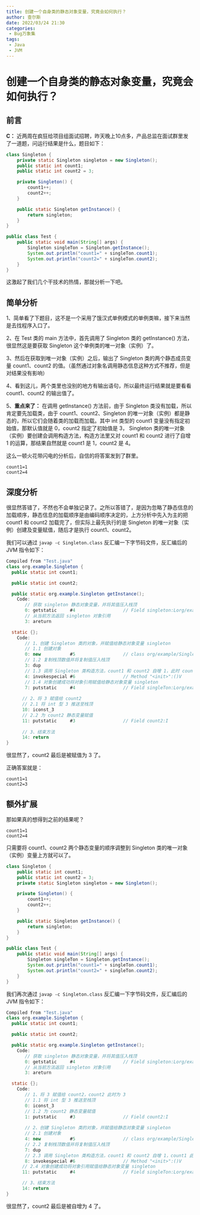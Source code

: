```yaml
---
title: 创建一个自身类的静态对象变量，究竟会如何执行？
author: 查尔斯
date: 2022/03/24 21:30
categories:
 - Bug万象集
tags:
 - Java
 - JVM
---
```


# 创建一个自身类的静态对象变量，究竟会如何执行？

## 前言

**C：** 近两周在疯狂给项目组面试招聘，昨天晚上10点多，产品总监在面试群里发了一道题，问运行结果是什么，题目如下：

```java {2-4}
class Singleton {
    private static Singleton singleton = new Singleton();
    public static int count1;
    public static int count2 = 3;

    private Singleton() {
        count1++;
        count2++;
    }

    public static Singleton getInstance() {
        return singleton;
    }
}

public class Test {
    public static void main(String[] args) {
        Singleton singleTon = Singleton.getInstance();
        System.out.println("count1=" + singleTon.count1);
        System.out.println("count2=" + singleTon.count2);
    }
}
```

这激起了我们几个干技术的热情，那就分析一下吧。

## 简单分析

1、简单看了下题目，这不是一个采用了饿汉式单例模式的单例类嘛，接下来当然是去找程序入口了。

2、在 Test 类的 main 方法中，首先调用了 Singleton 类的 getInstance() 方法，很显然这是要获取 Singleton 这个单例类的唯一对象（实例）了。

3、然后在获取到唯一对象（实例）之后，输出了 Singleton 类的两个静态成员变量 count1、count2 的值。（虽然通过对象名调用静态信息这种方式不推荐，但是对结果没有影响）

4、看到这儿，两个类里也没别的地方有输出语句，所以最终运行结果就是要看看 count1、count2 的输出值了。

5、**重点来了：** 在调用 getInstance() 方法前，由于 Singleton 类没有加载，所以肯定要先加载类，由于 count1、count2、Singleton 的唯一对象（实例）都是静态的，所以它们会随着类的加载而加载。其中 int 类型的 count1 变量没有指定初始值，那默认值就是 0，count2 指定了初始值是 3， Singleton 类的唯一对象（实例）要创建会调用构造方法，构造方法里又对 count1 和 count2 进行了自增 1 的运算，那结果自然就是 count1 是 1，count2 是 4。

这么一顿火花带闪电的分析后，自信的将答案发到了群里。

```
count1=1
count2=4
```

## 深度分析

很显然答错了，不然也不会单独记录了。之所以答错了，是因为忽略了静态信息的加载顺序，静态信息的加载顺序是由编码顺序决定的，上方分析中先入为主的把 count1 和 count2 加载完了，但实际上最先执行的是 Singleton 的唯一对象（实例）创建及变量赋值，随后才是执行 count1、count2。

我们可以通过 `javap -c Singleton.class` 反汇编一下字节码文件，反汇编后的 JVM 指令如下：

```java
Compiled from "Test.java"
class org.example.Singleton {
  public static int count1;

  public static int count2;

  public static org.example.Singleton getInstance();
    Code:
       // 获取 singleton 静态对象变量，并将其值压入栈顶
       0: getstatic     #4                  // Field singleton:Lorg/example/Singleton;
       // 从当前方法返回 singleton 对象引用
       3: areturn

  static {};
    Code:
       // 1、创建 Singleton 类的对象，并赋值给静态对象变量 singleton
       // 1.1 创建对象
       0: new           #5                  // class org/example/Singleton
       // 1.2 复制栈顶数值并将复制值压入栈顶
       3: dup                        
       // 1.3 调用 Singleton 类构造方法，count1 和 count2 自增 1，此时 count1 为 1，count2 为 1
       4: invokespecial #6                  // Method "<init>":()V
       // 1.4 对象创建成功将对象引用赋值给静态对象变量 singleton
       7: putstatic     #4                  // Field singleTon:Lorg/example/Singleton;
      
      // 2、将 3 赋值给 count2
      // 2.1 将 int 型 3 推送至栈顶
      10: iconst_3                         
      // 2.2 为 count2 静态变量赋值
      11: putstatic     #3                  // Field count2:I
      
      // 3、结束方法
      14: return                            
}

```

很显然了，count2 最后是被赋值为 3 了。

正确答案就是：

```
count1=1
count2=3
```

## 额外扩展

那如果真的想得到之前的结果呢？

```
count1=1
count2=4
```

只需要将 count1、count2 两个静态变量的顺序调整到 Singleton 类的唯一对象（实例）变量上方就可以了。

```java {2-4}
class Singleton {
    public static int count1;
    public static int count2 = 3;
    private static Singleton singleton = new Singleton();

    private Singleton() {
        count1++;
        count2++;
    }

    public static Singleton getInstance() {
        return singleton;
    }
}

public class Test {
    public static void main(String[] args) {
        Singleton singleTon = Singleton.getInstance();
        System.out.println("count1=" + singleTon.count1);
        System.out.println("count2=" + singleTon.count2);
    }
}
```

我们再次通过 `javap -c Singleton.class` 反汇编一下字节码文件，反汇编后的 JVM 指令如下：

```java
Compiled from "Test.java"
class org.example.Singleton {
  public static int count1;

  public static int count2;

  public static org.example.Singleton getInstance();
    Code:
       // 获取 singleton 静态对象变量，并将其值压入栈顶
       0: getstatic     #4                  // Field singleton:Lorg/example/Singleton;
       // 从当前方法返回 singleton 对象引用
       3: areturn

  static {};
    Code:
       // 1、将 3 赋值给 count2，count2 此时为 3
       // 1.1 将 int 型 3 推送至栈顶
       0: iconst_3
       // 1.2 为 count2 静态变量赋值
       1: putstatic     #3                  // Field count2:I
       
       // 2、创建 Singleton 类的对象，并赋值给静态对象变量 singleton
       // 2.1 创建对象
       4: new           #5                  // class org/example/Singleton
       // 2.2 复制栈顶数值并将复制值压入栈顶
       7: dup
       // 2.3 调用 Singleton 类构造方法，count1 和 count2 自增 1，count1 此时为 1，count2 此时为 4
       8: invokespecial #6                  // Method "<init>":()V
      // 2.4 对象创建成功将对象引用赋值给静态对象变量 singleton
      11: putstatic     #4                  // Field singleTon:Lorg/example/Singleton;

      // 3、结束方法
      14: return
}

```

很显然了，count2 最后是被自增为 4 了。